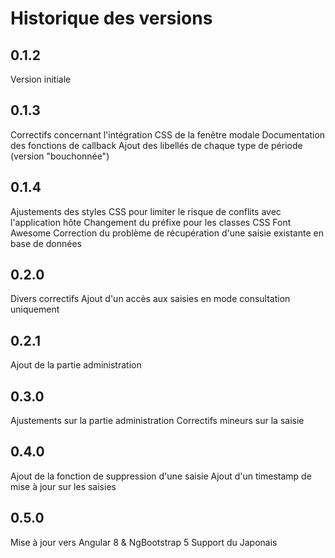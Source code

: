# Historique des versions

## 0.1.2
Version initiale

## 0.1.3
Correctifs concernant l'intégration CSS de la fenêtre modale
Documentation des fonctions de callback
Ajout des libellés de chaque type de période (version "bouchonnée")

## 0.1.4
Ajustements des styles CSS pour limiter le risque de conflits avec l'application hôte
Changement du préfixe pour les classes CSS Font Awesome
Correction du problème de récupération d'une saisie existante en base de données


## 0.2.0
Divers correctifs
Ajout d'un accès aux saisies en mode consultation uniquement 


## 0.2.1
Ajout de la partie administration


## 0.3.0
Ajustements sur la partie administration
Correctifs mineurs sur la saisie


## 0.4.0
Ajout de la fonction de suppression d'une saisie
Ajout d'un timestamp de mise à jour sur les saisies


## 0.5.0
Mise à jour vers Angular 8 & NgBootstrap 5
Support du Japonais
